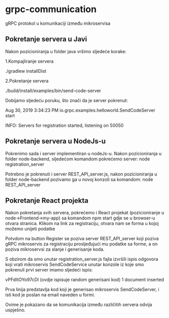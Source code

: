 ﻿# grpc-communication
gRPC protokol u komunikaciji između mikroservisa

## Pokretanje servera u Javi

Nakon pozicioniranja u folder java vršimo sljedeće korake:

1.Kompajliranje servera

./gradlew installDist

2.Pokretanje servera

./build/install/examples/bin/send-code-server

Dobijamo sljedeću poruku, što znači da je server pokrenut:

Aug 30, 2019 3:34:23 PM io.grpc.examples.helloworld.SendCodeServer start

INFO: Servers for registration started, listening on 50050 

## Pokretanje servera u NodeJs-u

Pokrenimo sada i server implementiran u nodeJs-u. Nakon pozicioniranja u folder node-backend, sljedećom komandom pokrećemo server:
node registration_server

Potrebno je pokrenuti i server REST_API_server.js, nakon pozicioniranja u folder node-backend pozivamo ga u novoj konzoli sa komandom:
node REST_API_server

## Pokretanje React projekta

Nakon pokretanja svih servera, pokrećemo i React projekat (pozicioniranje u node->Frontend->my-app) sa komandom npm start gdje se u browser-u otvara stranica. Klikom na link za registraciju, otvara nam se forma u kojoj možemo unijeti podatke 

Potvdom na button Register se poziva server REST_API_server koji poziva gRPC mikroservis za registraciju prosljeđujući mu podatke sa forme, a on poziva mikroservsi za slanje i generisanje koda.

S obzirom da smo unutar registration_server.js fajla izvršili ispis odgovora koji vrati mikroservis SendCodeService unutar konzole iz koje smo pokrenuli prvi server imamo sljedeći ispis:

vPFdItOYo97cDl (ovdje ispisuje random generisani kod)
1 document inserted

Prva linija predstavlja kod koji je generisao mikroservis SendCodeServer, i isti kod je poslan na email naveden u formi.
 
Ovime je pokazano da se komunikacija između različitih servera odvija uspješno.
